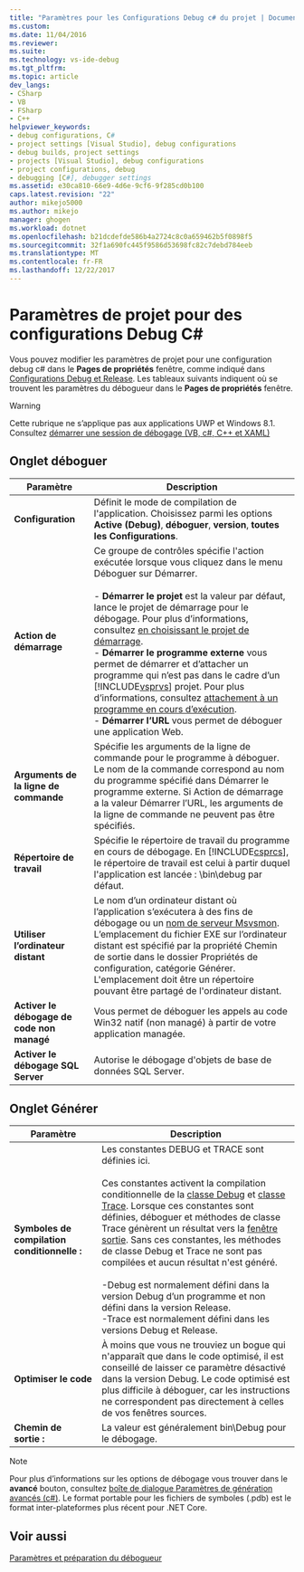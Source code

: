 ```yaml
---
title: "Paramètres pour les Configurations Debug c# du projet | Documents Microsoft"
ms.custom: 
ms.date: 11/04/2016
ms.reviewer: 
ms.suite: 
ms.technology: vs-ide-debug
ms.tgt_pltfrm: 
ms.topic: article
dev_langs:
- CSharp
- VB
- FSharp
- C++
helpviewer_keywords:
- debug configurations, C#
- project settings [Visual Studio], debug configurations
- debug builds, project settings
- projects [Visual Studio], debug configurations
- project configurations, debug
- debugging [C#], debugger settings
ms.assetid: e30ca810-66e9-4d6e-9cf6-9f285cd0b100
caps.latest.revision: "22"
author: mikejo5000
ms.author: mikejo
manager: ghogen
ms.workload: dotnet
ms.openlocfilehash: b21dcdefde586b4a2724c8c0a659462b5f0898f5
ms.sourcegitcommit: 32f1a690fc445f9586d53698fc82c7debd784eeb
ms.translationtype: MT
ms.contentlocale: fr-FR
ms.lasthandoff: 12/22/2017
---
```

# <a name="project-settings-for--c-debug-configurations"></a>Paramètres de projet pour des configurations Debug C#
Vous pouvez modifier les paramètres de projet pour une configuration debug c# dans le **Pages de propriétés** fenêtre, comme indiqué dans [Configurations Debug et Release](../debugger/how-to-set-debug-and-release-configurations.md). Les tableaux suivants indiquent où se trouvent les paramètres du débogueur dans le **Pages de propriétés** fenêtre.  
  
> [!WARNING]
>  Cette rubrique ne s’applique pas aux applications UWP et Windows 8.1. Consultez [démarrer une session de débogage (VB, c#, C++ et XAML)](../debugger/start-a-debugging-session-for-a-store-app-in-visual-studio-vb-csharp-cpp-and-xaml.md)  
  
##  <a name="BKMK_Debug_tab"></a>Onglet déboguer  
  
|**Paramètre**|**Description**|  
|-----------------|---------------------|  
|**Configuration**|Définit le mode de compilation de l'application. Choisissez parmi les options **Active (Debug)**, **déboguer**, **version**, **toutes les Configurations**.|  
|**Action de démarrage**|Ce groupe de contrôles spécifie l'action exécutée lorsque vous cliquez dans le menu Déboguer sur Démarrer.<br /><br /> -   **Démarrer le projet** est la valeur par défaut, lance le projet de démarrage pour le débogage. Pour plus d’informations, consultez [en choisissant le projet de démarrage](http://msdn.microsoft.com/en-us/222e3f32-a6fe-4941-bf37-6b2a921129fd).<br />-   **Démarrer le programme externe** vous permet de démarrer et d’attacher un programme qui n’est pas dans le cadre d’un [!INCLUDE[vsprvs](../code-quality/includes/vsprvs_md.md)] projet. Pour plus d’informations, consultez [attachement à un programme en cours d’exécution](http://msdn.microsoft.com/en-us/636d0a52-4bfd-48d2-89ad-d7b9ca4dc4f4).<br />-   **Démarrer l’URL** vous permet de déboguer une application Web.|  
|**Arguments de la ligne de commande**|Spécifie les arguments de la ligne de commande pour le programme à déboguer. Le nom de la commande correspond au nom du programme spécifié dans Démarrer le programme externe. Si Action de démarrage a la valeur Démarrer l’URL, les arguments de la ligne de commande ne peuvent pas être spécifiés.|  
|**Répertoire de travail**|Spécifie le répertoire de travail du programme en cours de débogage. En [!INCLUDE[csprcs](../data-tools/includes/csprcs_md.md)], le répertoire de travail est celui à partir duquel l'application est lancée : \bin\debug par défaut.|  
|**Utiliser l’ordinateur distant**|Le nom d’un ordinateur distant où l’application s’exécutera à des fins de débogage ou un [nom de serveur Msvsmon](../debugger/remote-debugging.md). L’emplacement du fichier EXE sur l’ordinateur distant est spécifié par la propriété Chemin de sortie dans le dossier Propriétés de configuration, catégorie Générer. L'emplacement doit être un répertoire pouvant être partagé de l'ordinateur distant.|
|**Activer le débogage de code non managé**|Vous permet de déboguer les appels au code Win32 natif (non managé) à partir de votre application managée.|  
|**Activer le débogage SQL Server**|Autorise le débogage d'objets de base de données SQL Server.|  
  
##  <a name="BKMK_Build_tab"></a>Onglet Générer  
  
|Paramètre|Description|  
|-------------|-----------------|  
|**Symboles de compilation conditionnelle :**|Les constantes DEBUG et TRACE sont définies ici.<br /><br /> Ces constantes activent la compilation conditionnelle de la [classe Debug](/dotnet/api/system.diagnostics.debug) et [classe Trace](/dotnet/api/system.diagnostics.trace). Lorsque ces constantes sont définies, déboguer et méthodes de classe Trace génèrent un résultat vers la [fenêtre sortie](../ide/reference/output-window.md). Sans ces constantes, les méthodes de classe Debug et Trace ne sont pas compilées et aucun résultat n'est généré.<br /><br /> -Debug est normalement défini dans la version Debug d’un programme et non défini dans la version Release.<br />-Trace est normalement défini dans les versions Debug et Release.|  
|**Optimiser le code**|À moins que vous ne trouviez un bogue qui n'apparaît que dans le code optimisé, il est conseillé de laisser ce paramètre désactivé dans la version Debug. Le code optimisé est plus difficile à déboguer, car les instructions ne correspondent pas directement à celles de vos fenêtres sources.|  
|**Chemin de sortie :**|La valeur est généralement bin\Debug pour le débogage.|

> [!NOTE]
> Pour plus d’informations sur les options de débogage vous trouver dans le **avancé** bouton, consultez [boîte de dialogue Paramètres de génération avancés (c#)](../ide/reference/advanced-build-settings-dialog-box-csharp.md). Le format portable pour les fichiers de symboles (.pdb) est le format inter-plateformes plus récent pour .NET Core. 
  
## <a name="see-also"></a>Voir aussi  
 [Paramètres et préparation du débogueur](../debugger/debugger-settings-and-preparation.md)